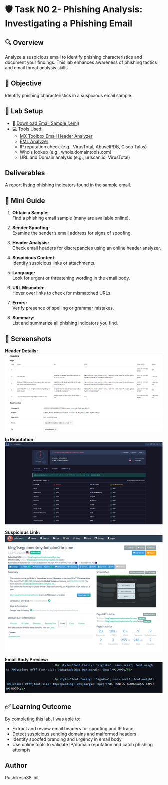 # 🛡️ Task N0 2- Phishing Analysis: Investigating a Phishing Email

## 🔍 Overview
Analyze a suspicious email to identify phishing characteristics and document your findings. This lab enhances awareness of phishing tactics and email threat analysis skills.

## 🎯 Objective
Identify phishing characteristics in a suspicious email sample.


## 🧪 Lab Setup

- 📨 [Download Email Sample (.eml)](https://github.com/0xrajneesh/30-Days-SOC-Challenge-Beginner/blob/main/BRADESCO%20LIVELO.eml)  
- 💻 Tools Used:
  - [MX Toolbox Email Header Analyzer](https://mxtoolbox.com/EmailHeaders.aspx)
  - [EML Analyzer](https://eml-analyzer.herokuapp.com/#/)
  - IP reputation check (e.g., VirusTotal, AbuseIPDB, Cisco Talos)
  - Whois lookup (e.g., whois.domaintools.com)
  - URL and Domain analysis (e.g., urlscan.io, VirusTotal)



## Deliverables
A report listing phishing indicators found in the sample email.


## 📝 Mini Guide

1. **Obtain a Sample:**  
   Find a phishing email sample (many are available online).

2. **Sender Spoofing:**  
   Examine the sender’s email address for signs of spoofing.

3. **Header Analysis:**  
   Check email headers for discrepancies using an online header analyzer.

4. **Suspicious Content:**  
   Identify suspicious links or attachments.

5. **Language:**  
   Look for urgent or threatening wording in the email body.

6. **URL Mismatch:**  
   Hover over links to check for mismatched URLs.

7. **Errors:**  
   Verify presence of spelling or grammar mistakes.

8. **Summary:**  
   List and summarize all phishing indicators you find.


## 📸 Screenshots

**Header Details:**
![image alt](https://github.com/Rushikesh38-bit/TASK-NO-2-Phishing-Analysis-Investigating-a-Phishing-Email/blob/main/1_header_details.png)


**Ip Reputation:**
![image alt](https://github.com/Rushikesh38-bit/TASK-NO-2-Phishing-Analysis-Investigating-a-Phishing-Email/blob/main/2_reputation.png)


**Suspicious Link:**
![image alt](https://github.com/Rushikesh38-bit/TASK-NO-2-Phishing-Analysis-Investigating-a-Phishing-Email/blob/main/3_suspicious_link.png)


**Email Body Preview:**
![image alt](https://github.com/Rushikesh38-bit/TASK-NO-2-Phishing-Analysis-Investigating-a-Phishing-Email/blob/main/4_email_body_preview.png)

## ✅ Learning Outcome

By completing this lab, I was able to:
- Extract and review email headers for spoofing and IP trace
- Detect suspicious sending domains and malformed headers
- Identify spoofed branding and urgency in email body
- Use online tools to validate IP/domain reputation and catch phishing attempts

## Author
Rushikesh38-bit
